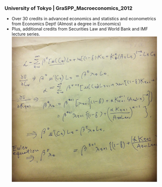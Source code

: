 ### University of Tokyo | GraSPP_Macroeconomics_2012
- Over 30 credits in advanced economics and statistics and econometrics from Economics Dept! (Almost a degree in Economics)
- Plus, additional credits from Securities Law and World Bank and IMF lecture series.
![alt tag](euler_equation.jpg)
